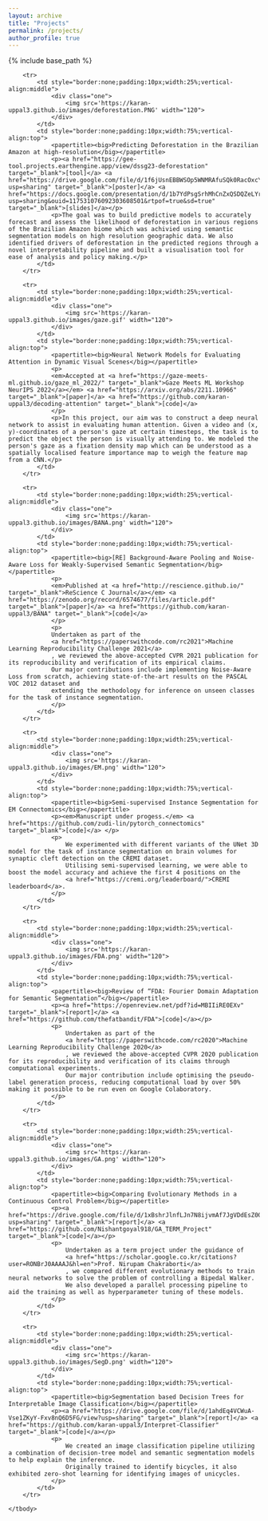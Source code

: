 ```yaml
---
layout: archive
title: "Projects"
permalink: /projects/
author_profile: true
---
```


{% include base_path %}

<table border=0 class="bg_colour" style="padding:20px;width:100%;border:0px;border-spacing:0px;border-collapse:separate;margin-right:auto;margin-left:auto;">
    <tbody>

        <tr>
            <td style="border:none;padding:10px;width:25%;vertical-align:middle">
                <div class="one">
                    <img src='https://karan-uppal3.github.io/images/deforestation.PNG' width="120">
                </div>
            </td>
            <td style="border:none;padding:10px;width:75%;vertical-align:top">
                <papertitle><big>Predicting Deforestation in the Brazilian Amazon at high-resolution</big></papertitle>
                <p><a href="https://gee-tool.projects.earthengine.app/view/dssg23-deforestation" target="_blank">[tool]</a> <a href="https://drive.google.com/file/d/1f6jUsnEBBWSOp5WNMRAfuSQk0RacOxcY/view?usp=sharing" target="_blank">[poster]</a> <a href="https://docs.google.com/presentation/d/1b7YdPsgSrhMhCnZxQSDQZeLYrVWOFbIb/edit?usp=sharing&ouid=117531076092303608501&rtpof=true&sd=true" target="_blank">[slides]</a></p>
                <p>The goal was to build predictive models to accurately forecast and assess the likelihood of deforestation in various regions of the Brazilian Amazon biome which was achivied using semantic segmentation models on high resolution geographic data. We also identified drivers of deforestation in the predicted regions through a novel interpretability pipeline and built a visualisation tool for ease of analysis and policy making.</p>
            </td>
        </tr>

        <tr>
            <td style="border:none;padding:10px;width:25%;vertical-align:middle">
                <div class="one">
                    <img src='https://karan-uppal3.github.io/images/gaze.gif' width="120">
                </div>
            </td>
            <td style="border:none;padding:10px;width:75%;vertical-align:top">
                <papertitle><big>Neural Network Models for Evaluating Attention in Dynamic Visual Scenes</big></papertitle>
                <p>
                <em>Accepted at <a href="https://gaze-meets-ml.github.io/gaze_ml_2022/" target="_blank">Gaze Meets ML Workshop NeurIPS 2022</a></em> <a href="https://arxiv.org/abs/2211.10966" target="_blank">[paper]</a> <a href="https://github.com/karan-uppal3/decoding-attention" target="_blank">[code]</a>
                </p>
                <p>In this project, our aim was to construct a deep neural network to assist in evaluating human attention. Given a video and (x, y)-coordinates of a person's gaze at certain timesteps, the task is to predict the object the person is visually attending to. We modeled the person's gaze as a fixation density map which can be understood as a spatially localised feature importance map to weigh the feature map from a CNN.</p>
            </td>
        </tr> 

        <tr>
            <td style="border:none;padding:10px;width:25%;vertical-align:middle">
                <div class="one">
                    <img src='https://karan-uppal3.github.io/images/BANA.png' width="120">
                </div>
            </td>
            <td style="border:none;padding:10px;width:75%;vertical-align:top">
                <papertitle><big>[RE] Background-Aware Pooling and Noise-Aware Loss for Weakly-Supervised Semantic Segmentation</big></papertitle>
                <p>
                <em>Published at <a href="http://rescience.github.io/" target="_blank">ReScience C Journal</a></em> <a href="https://zenodo.org/record/6574677/files/article.pdf" target="_blank">[paper]</a> <a href="https://github.com/karan-uppal3/BANA" target="_blank">[code]</a>
                </p>
                <p>
                Undertaken as part of the 
                <a href="https://paperswithcode.com/rc2021">Machine Learning Reproducibility Challenge 2021</a>
                , we reviewed the above-accepted CVPR 2021 publication for its reproducibility and verification of its empirical claims.
                Our major contributions include implementing Noise-Aware Loss from scratch, achieving state-of-the-art results on the PASCAL VOC 2012 dataset and
                extending the methodology for inference on unseen classes for the task of instance segmentation. 
                </p>
            </td>
        </tr> 

        <tr>
            <td style="border:none;padding:10px;width:25%;vertical-align:middle">
                <div class="one">
                    <img src='https://karan-uppal3.github.io/images/EM.png' width="120">
                </div>
            </td>
            <td style="border:none;padding:10px;width:75%;vertical-align:top">
                <papertitle><big>Semi-supervised Instance Segmentation for EM Connectomics</big></papertitle>
                <p><em>Manuscript under progess.</em> <a href="https://github.com/zudi-lin/pytorch_connectomics" target="_blank">[code]</a> </p>
                <p>
                    We experimented with different variants of the UNet 3D model for the task of instance segmentation on brain volumes for synaptic cleft detection on the CREMI dataset.
                    Utilising semi-supervised learning, we were able to boost the model accuracy and achieve the first 4 positions on the 
                    <a href="https://cremi.org/leaderboard/">CREMI leaderboard</a>.
                </p>
            </td>
        </tr> 

        <tr>
            <td style="border:none;padding:10px;width:25%;vertical-align:middle">
                <div class="one">
                    <img src='https://karan-uppal3.github.io/images/FDA.png' width="120">
                </div>
            </td>
            <td style="border:none;padding:10px;width:75%;vertical-align:top">
                <papertitle><big>Review of “FDA: Fourier Domain Adaptation for Semantic Segmentation”</big></papertitle>
                <p><a href="https://openreview.net/pdf?id=MBIIiRE0EXv" target="_blank">[report]</a> <a href="https://github.com/thefatbandit/FDA">[code]</a></p>
                <p>
                    Undertaken as part of the
                    <a href="https://paperswithcode.com/rc2020">Machine Learning Reproducibility Challenge 2020</a>
                    , we reviewed the above-accepted CVPR 2020 publication for its reproducibility and verification of its claims through computational experiments.
                    Our major contribution include optimising the pseudo-label generation process, reducing computational load by over 50% making it possible to be run even on Google Colaboratory.
                </p>
            </td>
        </tr> 

        <tr>
            <td style="border:none;padding:10px;width:25%;vertical-align:middle">
                <div class="one">
                    <img src='https://karan-uppal3.github.io/images/GA.png' width="120">
                </div>
            </td>
            <td style="border:none;padding:10px;width:75%;vertical-align:top">
                <papertitle><big>Comparing Evolutionary Methods in a Continuous Control Problem</big></papertitle>
                <p><a href="https://drive.google.com/file/d/1xBshrJlnfLJn7N8ijvmAf7JgVDdEsZ00/view?usp=sharing" target="_blank">[report]</a> <a href="https://github.com/Nishantgoyal918/GA_TERM_Project" target="_blank">[code]</a></p>
                <p>
                    Undertaken as a term project under the guidance of
                    <a href="https://scholar.google.co.kr/citations?user=RONBrJ0AAAAJ&hl=en">Prof. Nirupam Chakraborti</a>
                    , we compared different evolutionary methods to train neural networks to solve the problem of controlling a Bipedal Walker.
                    We also developed a parallel processing pipeline to aid the training as well as hyperparameter tuning of these models.
                </p>
            </td>
        </tr> 

        <tr>
            <td style="border:none;padding:10px;width:25%;vertical-align:middle">
                <div class="one">
                    <img src='https://karan-uppal3.github.io/images/SegD.png' width="120">
                </div>
            </td>
            <td style="border:none;padding:10px;width:75%;vertical-align:top">
                <papertitle><big>Segmentation based Decision Trees for Interpretable Image Classification</big></papertitle>
                <p><a href="https://drive.google.com/file/d/1ahdEq4VCWuA-Vse1ZKyY-Fxv8nQ6D5FG/view?usp=sharing" target="_blank">[report]</a> <a href="https://github.com/karan-uppal3/Interpret-Classifier" target="_blank">[code]</a></p>
                <p>
                    We created an image classification pipeline utilizing a combination of decision-tree model and semantic segmentation models to help explain the inference. 
                    Originally trained to identify bicycles, it also exhibited zero-shot learning for identifying images of unicycles.
                </p>
            </td>
        </tr> 

    </tbody>
</table>
